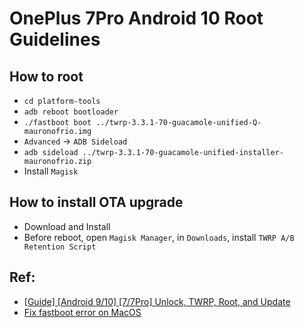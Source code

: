 # OnePlus 7Pro Android 10 Root Guidelines

## How to root

* `cd platform-tools`
* `adb reboot bootloader`
* `./fastboot boot ../twrp-3.3.1-70-guacamole-unified-Q-mauronofrio.img`
* `Advanced` -> `ADB Sideload`
* `adb sideload ../twrp-3.3.1-70-guacamole-unified-installer-mauronofrio.zip`
* Install `Magisk`

## How to install OTA upgrade

* Download and Install
* Before reboot, open `Magisk Manager`, in `Downloads`, install `TWRP A/B Retention Script`

## Ref:

* [[Guide] [Android 9/10] [7/7Pro] Unlock, TWRP, Root, and Update](https://forum.xda-developers.com/oneplus-7-pro/how-to/guide-bootloader-unlock-twrp-install-t3940368)
* [Fix fastboot error on MacOS](https://juzhax.com/2019/05/error-couldnt-create-a-device-interface-iterator-e00002bd/)
